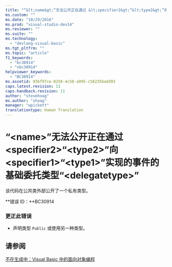 ```yaml
---
title: "“&lt;name&gt;”无法公开正在通过 &lt;specifier2&gt;“&lt;type2&gt;”向&lt;specifier1&gt;“&lt;type1&gt;”实现的事件的基础委托类型“&lt;delegatetype&gt;” | Microsoft Docs"
ms.custom: ""
ms.date: "10/29/2016"
ms.prod: "visual-studio-dev14"
ms.reviewer: ""
ms.suite: ""
ms.technology: 
  - "devlang-visual-basic"
ms.tgt_pltfrm: ""
ms.topic: "article"
f1_keywords: 
  - "bc30914"
  - "vbc30914"
helpviewer_keywords: 
  - "BC30914"
ms.assetid: 93bf97ce-0258-4c58-a995-c58235badd93
caps.latest.revision: 11
caps.handback.revision: 11
author: "stevehoag"
ms.author: "shoag"
manager: "wpickett"
translationtype: Human Translation
---
```

# “&lt;name&gt;”无法公开正在通过 &lt;specifier2&gt;“&lt;type2&gt;”向&lt;specifier1&gt;“&lt;type1&gt;”实现的事件的基础委托类型“&lt;delegatetype&gt;”
该代码在公共类外部公开了一个私有类型。  
  
 **错误 ID：**BC30914  
  
### 更正此错误  
  
-   声明类型 `Public` 或使用另一种类型。  
  
## 请参阅  
 [不在生成中：Visual Basic 中的面向对象编程](http://msdn.microsoft.com/zh-cn/691365cf-9547-4a8f-aaca-36aaf1e8911a)